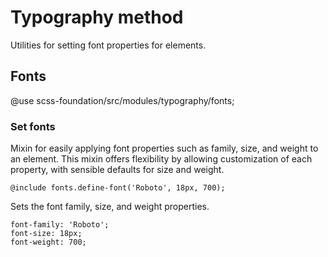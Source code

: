 # Typography method

Utilities for setting font properties for elements.

## Fonts

@use scss-foundation/src/modules/typography/fonts;

### Set fonts

Mixin for easily applying font properties such as family, size, and weight to an element. This mixin offers flexibility by allowing customization of each property, with sensible defaults for size and weight.

```
@include fonts.define-font('Roboto', 18px, 700);
```

Sets the font family, size, and weight properties.

```
font-family: 'Roboto';
font-size: 18px;
font-weight: 700;
```